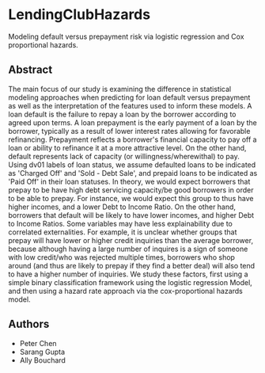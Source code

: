# LendingClubHazards
Modeling default versus prepayment risk via logistic regression and Cox proportional hazards.

Abstract
----------------------------------------------

The main focus of our study is examining the difference in statistical modeling approaches when predicting
for loan default versus prepayment as well as the interpretation of the features used to inform these models.
A loan default is the failure to repay a loan by the borrower according to agreed upon terms. A loan
prepayment is the early payment of a loan by the borrower, typically as a result of lower interest rates
allowing for favorable refinancing. Prepayment reflects a borrower's financial capacity to pay off a loan or
ability to refinance it at a more attractive level. On the other hand, default represents lack of capacity (or
willingness/wherewithal) to pay. Using dv01 labels of loan status, we assume defaulted loans to be indicated
as 'Charged Off' and 'Sold - Debt Sale', and prepaid loans to be indicated as 'Paid Off' in their loan statuses.
In theory, we would expect borrowers that prepay to be have high debt servicing capacity/be good
borrowers in order to be able to prepay. For instance, we would expect this group to thus have higher
incomes, and a lower Debt to Income Ratio. On the other hand, borrowers that default will be likely to
have lower incomes, and higher Debt to Income Ratios. Some variables may have less explainability due
to correlated externalities. For example, it is unclear whether groups that prepay will have lower or higher
credit inquiries than the average borrower, because although having a large number of inquires is a sign of
someone with low credit/who was rejected multiple times, borrowers who shop around (and thus are likely
to prepay if they find a better deal) will also tend to have a higher number of inquiries.
We study these factors, first using a simple binary classification framework using the logistic regression
Model, and then using a hazard rate approach via the cox-proportional hazards model.

Authors
----------------------------------------------

- Peter Chen
- Sarang Gupta
- Ally Bouchard
